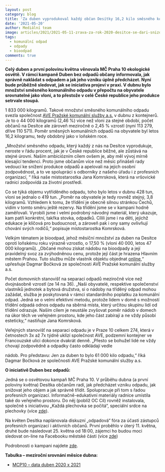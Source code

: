 ```yaml
---
layout: post
category: blog
title: 'Za duben vyprodukoval každý občan Desítky 16,2 kilo směsného komunálního odpadu'
date: '2021-05-20'
author: Mediální team
image: articles/2021/2021-05-11-zrava-za-rok-2020-desitce-se-dari-snizovat-pocet-lidi-na-ubytovnach.jpg
tags:
  - komunální odpad
  - odpady
  - bioodpad
comments: true
---
```


**Celý duben a první polovinu května věnovala MČ Praha 10 ekologické osvětě. V rámci kampaně Duben bez odpadů občany informovala, jak správně nakládat s odpadem a jak jeho vzniku úplně předcházet. Nyní bude průběžně sledovat, jak se iniciativa projeví v praxi. V dubnu bylo množství směsného komunálního odpadu v přepočtu na obyvatele srovnatelné jako vloni, a to přestože v celé České republice jeho produkce setrvale stoupá.**

1 833 000 kilogramů. Takové množství směsného komunálního odpadu svezla společnost  [AVE Pražské komunální služby a.s.](https://www.ave.cz/cs/praha/ave-prazske-komunalni-sluzby)  v dubnu z kontejnerů. Je to o 44 000 kilogramů (2,46 %) více než vloni za stejné období, počet občanů na Desítce ale zároveň meziročně o 2,45 % vzrostl (nyní 113 279, dříve 110 571). Poměr směsných komunálních odpadů na obyvatele byl letos 16,2 kilogramu, tedy obdobný jako v loňském roce.

„Množství směsného odpadu, který každý z nás na Desítce vyprodukuje, neroste v řádu procent, jak je v České republice běžné, ale zůstává na stejné úrovni. Naším ambiciózním cílem ovšem je, aby měl vývoj mírně klesající tendenci. Proto jsme občanům více než měsíc přinášeli rady vedoucí ke snížení produkce odpadů a apelovali na jejich osobní zodpovědnost, a to ve spolupráci s odborníky z našeho úřadu i z profesních organizací, “ říká naše místostarostka Jana Komrsková, která na vršovické radnici zodpovídá za životní prostředí.

Co se týká objemu vytříděného odpadu, toho bylo letos v dubnu 428 tun, vloni se jednalo o 419 tun. „Poměr na obyvatele je tedy rovněž stejný, 3,8 kilogramů. Vzhledem k tomu, že třídění je obecně silnou stránkou Čechů, vidím v tomto směru ještě rezervy. Na třídění jsme se v kampani hodně zaměřovali. Vyrobili jsme i velmi podrobný návodný materiál, který ukazuje, kam patří konkrétní, takřka stovka, odpadků. Cílili jsme i na děti, jejichž edukace je klíčová pro budoucnost, a zároveň pak i ony samy ovlivňují chování svých rodičů,“ popisuje místostarostka Komrsková.

Velkým tématem je bioodpad, jehož měsíční množství za duben na Desítce oproti loňskému roku výrazně vzrostlo, o 17,50 % (vloni 40 000, letos 47 000 kilogramů). „Občané mohou získat nádobu na bioodpady a její pravidelný svoz za zvýhodněnou cenu, protože její část je hrazena Hlavním městem Prahou. Tuto službu může vlastník objektu objednat  [online](http://www.ave.cz/bioodpad-praha),“ upřesňuje Dagmar Bočková ze společnosti AVE Pražské komunální služby a.s.

Počet domovních stanovišť na separaci odpadů meziročně více než dvojnásobně vzrostl (ze 14 na 36). „Naši obyvatelé, respektive společenství vlastníků jednotek a bytová družstva, si o nádoby na tříděný odpad mohou zažádat, služba je poskytovaná v rámci standardního poplatku za komunální odpad. Jedná se o velmi efektivní metodu, protože lidem v domě s možností třídění odpadá odnos odpadu na sběrná místa, který určitou skupinu lidí od třídění odrazuje. Naším cílem je neustále zvyšovat poměr nádob v domech na úkor těch ve veřejném prostoru, kde jeho část zabírají a ne vždy působí esteticky,“ nastiňuje Jana Komrsková.

Veřejných stanovišť na separaci odpadu je v Praze 10 celkem 274, která v četnostech 3x až 7x týdně uklízí společnost AVE, podzemní kontejner ve Francouzské ulici dokonce dvakrát denně. „Přesto se bohužel lidé ne vždy chovají zodpovědně a odpadky často odkládají vedle

nádob. Pro představu: Jen za duben to bylo 61 000 kilo odpadu,“ říká Dagmar Bočková ze společnosti AVE Pražské komunální služby a.s.

**O iniciativě Duben bez odpadů:**

Jedná se o osvětovou kampaň MČ Praha 10. V průběhu dubna (a první poloviny května) Desítka občanům radí, jak předcházet vzniku odpadu, jak snižovat jeho objem a jak správně třídit. Spolupracuje při tom s řadou profesních organizací. Informačně-edukativní materiály radnice umístila také do veřejného prostoru. Do něj (poblíž OC Cíl) rovněž instalovala, společně s iniciativou „Každá plechovka se počítá“, speciální srdce na plechovky (více  [zde](https://praha10.cz/urad-mc/tiskove-zpravy-a-aktuality/artmid/4284/praha-10-vystavila-na-zahradnim-meste-velke-srdce-chce-motivovat-ke-sberu-plechovek?articleid=3397)).

Na květen Desítka naplánovala diskuzní „odpadová“ fóra za účasti zástupců profesních organizací i aktivních občanů. První proběhlo v úterý 11. května, druhé bude následovat 25. května od 18:00, zájemci ho budou moci sledovat on-line na Facebooku městské části (více  [zde](https://praha10.cz/mestska-cast/aktualne/aktuality-z-mestske-casti/artmid/8652/mc-praha-10-pokracuje-v160ekologicke-osvete-usporada-diskuzni-fora-na-tema-odpadu?articleid=3416))

Podrobnosti o kampani najdete  [zde](https://praha10.cz/kalendar/artmid/7689/duben-bez-odpadu?articleid=3399).

**Tabulka – meziroční srovnání měsíce dubna:**

-   [MCP10 – data duben 2020 x 2021](https://pirati10.cz/wp-content/uploads/2021/05/MCP10-data-duben-2020-x-2021.xlsx)
